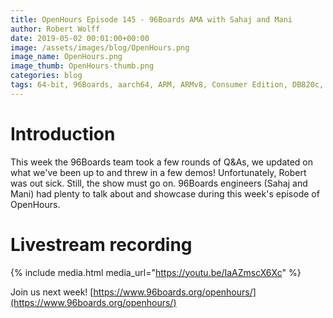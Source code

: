 ```yaml
---
title: OpenHours Episode 145 - 96Boards AMA with Sahaj and Mani
author: Robert Wolff
date: 2019-05-02 00:01:00+00:00
image: /assets/images/blog/OpenHours.png
image_name: OpenHours.png
image_thumb: OpenHours-thumb.png
categories: blog
tags: 64-bit, 96Boards, aarch64, ARM, ARMv8, Consumer Edition, DB820c, Rock960, Hikey960, enterprise edition, product, single board computer, linaro, linux, open source, openhours, robert wolff, podcast, technology, tech, computer, hardware, software, groupgets, qwerty, embedded, crowd fund, mezzanine, community, firmware, bootloaders, security
---
```


# Introduction

This week the 96Boards team took a few rounds of Q&As, we updated on what we've been up to and threw in a few demos! Unfortunately, Robert was out sick. Still, the show must go on. 96Boards engineers (Sahaj and Mani) had plenty to talk about and showcase during this week's episode of OpenHours.

# Livestream recording

{% include media.html media_url="https://youtu.be/IaAZmscX6Xc" %}

Join us next week! [https://www.96boards.org/openhours/](https://www.96boards.org/openhours/)
